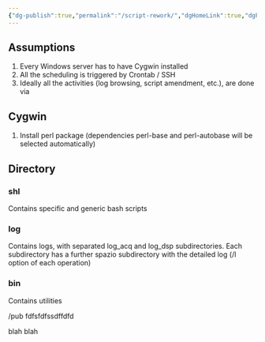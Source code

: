 ```yaml
---
{"dg-publish":true,"permalink":"/script-rework/","dgHomeLink":true,"dgPassFrontmatter":false}
---
```



## Assumptions

1. Every Windows server has to have Cygwin installed
2. All the scheduling is triggered by Crontab / SSH
3. Ideally all the activities (log browsing, script amendment, etc.), are done via 

## Cygwin

1. Install perl package (dependencies perl-base and perl-autobase will be selected automatically)

## Directory

### shl
Contains specific and generic bash scripts

### log
Contains logs, with separated log_acq and log_dsp subdirectories. Each subdirectory has a further spazio subdirectory with the detailed log (/l option of each operation)

### bin
Contains utilities

/pub
fdfsfdfssdffdfd

<style>
.container {font-family: sans-serif; text-align: center;}
.button-wrapper button {z-index: 1;height: 40px; width: 100px; margin: 10px;padding: 5px;}
.excalidraw .App-menu_top .buttonList { display: flex;}
.excalidraw-wrapper { height: 800px; margin: 50px; position: relative;}
:root[dir="ltr"] .excalidraw .layer-ui__wrapper .zen-mode-transition.App-menu_bottom--transition-left {transform: none;}
</style><script src="https://unpkg.com/react@17/umd/react.production.min.js"></script><script src="https://unpkg.com/react-dom@17/umd/react-dom.production.min.js"></script><script type="text/javascript" src="https://unpkg.com/@excalidraw/excalidraw@0.12.0/dist/excalidraw.production.min.js"></script><div id="Drawing_2022-09-07_2249.11.excalidraw.md1"></div><script>(function(){const InitialData={"type":"excalidraw","version":2,"source":"https://excalidraw.com","elements":[{"type":"rectangle","version":16,"versionNonce":404564201,"isDeleted":false,"id":"t80za_11kRh_O1AhP1m7e","fillStyle":"hachure","strokeWidth":1,"strokeStyle":"solid","roughness":1,"opacity":100,"angle":0,"x":-111,"y":-190.5,"strokeColor":"#364fc7","backgroundColor":"#fab005","width":231,"height":105,"seed":1313425607,"groupIds":[],"strokeSharpness":"sharp","boundElements":[],"updated":1662583791556,"link":null,"locked":false},{"type":"ellipse","version":42,"versionNonce":1649735207,"isDeleted":false,"id":"zFQevUabFTT0bxJrj6KLH","fillStyle":"hachure","strokeWidth":1,"strokeStyle":"solid","roughness":1,"opacity":100,"angle":0,"x":-140.5,"y":-97,"strokeColor":"#0b7285","backgroundColor":"#be4bdb","width":147.5,"height":126.5,"seed":2050401097,"groupIds":[],"strokeSharpness":"sharp","boundElements":[],"updated":1662583791556,"link":null,"locked":false},{"type":"freedraw","version":75,"versionNonce":120833735,"isDeleted":false,"id":"FqRB95utWoRAT_FmceTLQ","fillStyle":"hachure","strokeWidth":1,"strokeStyle":"solid","roughness":1,"opacity":100,"angle":0,"x":-74,"y":68.73684210526315,"strokeColor":"#e67700","backgroundColor":"#be4bdb","width":386,"height":262,"seed":1370424521,"groupIds":[],"strokeSharpness":"round","boundElements":[],"updated":1662583833321,"link":null,"locked":false,"points":[[0,0],[-0.5,-1],[-1.4999999999999998,-2],[-5,-32.5],[-5,-60.5],[4,-112.5],[10.5,-137],[35.5,-190.5],[49.5,-211.5],[76,-239],[80,-242],[80.5,-242.5],[80.5,-241],[80.5,-233.5],[75.5,-208.5],[71.5,-185.5],[61,-144],[54.5,-121.5],[37,-63.5],[34.5,-52.5],[34,-40.5],[34,-38],[34,-37.5],[34,-37],[35.5,-38],[59,-53.5],[111,-104],[138.5,-132.5],[195.5,-184.5],[225.5,-208],[279,-244.5],[295.5,-255.5],[295.5,-254],[293.5,-251],[291,-240],[284,-217.5],[278,-198],[270,-177],[246.5,-130.5],[236.5,-107],[223.5,-82.5],[204,-41],[197.5,-25.5],[186,-1],[183.5,5.5],[183.5,6.5],[186,4],[205.5,-25.5],[218.5,-46.5],[264,-100],[293,-124.5],[346,-159.5],[368,-171.5],[381,-178.5],[380,-177.5],[372.5,-168.5],[362,-158.5],[338.5,-144],[270,-118.5],[236,-112],[170,-104.5],[137.5,-102],[107.5,-100.5],[36.5,-91.5],[23.5,-89],[9.5,-86.5],[6,-85],[3.5,-84.5],[3,-84.5],[2,-84.5],[2,-84],[2,-84]],"lastCommittedPoint":null,"simulatePressure":true,"pressures":[]},{"type":"text","version":26,"versionNonce":1263639346,"isDeleted":false,"id":"D6v7X8Py","fillStyle":"hachure","strokeWidth":1,"strokeStyle":"solid","roughness":1,"opacity":100,"angle":0,"x":-48,"y":37.73684210526312,"strokeColor":"#000000","backgroundColor":"#be4bdb","width":144,"height":25,"seed":800690375,"groupIds":[],"strokeSharpness":"sharp","boundElements":[],"updated":1662856095768,"link":null,"locked":false,"fontSize":20,"fontFamily":1,"text":"AAAAAASSSSD","rawText":"AAAAAASSSSD","baseline":18,"textAlign":"left","verticalAlign":"top","containerId":null,"originalText":"AAAAAASSSSD"},{"type":"text","version":39,"versionNonce":1444424814,"isDeleted":false,"id":"rvViiP3Q","fillStyle":"hachure","strokeWidth":1,"strokeStyle":"solid","roughness":1,"opacity":100,"angle":0,"x":-56,"y":-163,"strokeColor":"#5f3dc4","backgroundColor":"#be4bdb","width":123,"height":25,"seed":736942183,"groupIds":[],"strokeSharpness":"sharp","boundElements":[],"updated":1662856092517,"link":null,"locked":false,"fontSize":20,"fontFamily":1,"text":"SSSSSSSSSS","rawText":"SSSSSSSSSS","baseline":18,"textAlign":"left","verticalAlign":"top","containerId":null,"originalText":"SSSSSSSSSS"},{"type":"diamond","version":73,"versionNonce":1795495474,"isDeleted":false,"id":"wWR9FQLcuJPFdQxsL0L0s","fillStyle":"hachure","strokeWidth":1,"strokeStyle":"solid","roughness":1,"opacity":100,"angle":0,"x":32.643939393939405,"y":-132.78309409888354,"strokeColor":"#d9480f","backgroundColor":"#4c6ef5","width":206.66666666666666,"height":174.84848484848484,"seed":1872922418,"groupIds":[],"strokeSharpness":"sharp","boundElements":[],"updated":1662852901725,"link":null,"locked":false},{"id":"niRBihBTbsolCw4900Yt6","type":"rectangle","x":25.371212121212125,"y":13.88357256778312,"width":169.09090909090907,"height":89.09090909090907,"angle":0,"strokeColor":"#5c940d","backgroundColor":"#868e96","fillStyle":"hachure","strokeWidth":1,"strokeStyle":"solid","roughness":1,"opacity":100,"groupIds":[],"strokeSharpness":"sharp","seed":9332974,"version":48,"versionNonce":1647060274,"isDeleted":false,"boundElements":null,"updated":1662856685102,"link":null,"locked":false}],"appState":{"theme":"dark","viewBackgroundColor":"#ffffff","currentItemStrokeColor":"#5c940d","currentItemBackgroundColor":"#868e96","currentItemFillStyle":"hachure","currentItemStrokeWidth":1,"currentItemStrokeStyle":"solid","currentItemRoughness":1,"currentItemOpacity":100,"currentItemFontFamily":1,"currentItemFontSize":20,"currentItemTextAlign":"left","currentItemStrokeSharpness":"sharp","currentItemStartArrowhead":null,"currentItemEndArrowhead":"arrow","currentItemLinearStrokeSharpness":"round","gridSize":null,"colorPalette":{}},"files":{}};InitialData.scrollToContent=true;App=()=>{const e=React.useRef(null),t=React.useRef(null),[n,i]=React.useState({width:void 0,height:void 0});return React.useEffect(()=>{i({width:t.current.getBoundingClientRect().width,height:t.current.getBoundingClientRect().height});const e=()=>{i({width:t.current.getBoundingClientRect().width,height:t.current.getBoundingClientRect().height})};return window.addEventListener("resize",e),()=>window.removeEventListener("resize",e)},[t]),React.createElement(React.Fragment,null,React.createElement("div",{className:"excalidraw-wrapper",ref:t},React.createElement(ExcalidrawLib.Excalidraw,{ref:e,width:n.width,height:n.height,initialData:InitialData,viewModeEnabled:!0,zenModeEnabled:!0,gridModeEnabled:!1})))},excalidrawWrapper=document.getElementById("Drawing_2022-09-07_2249.11.excalidraw.md1");ReactDOM.render(React.createElement(App),excalidrawWrapper);})();</script>

blah blah
